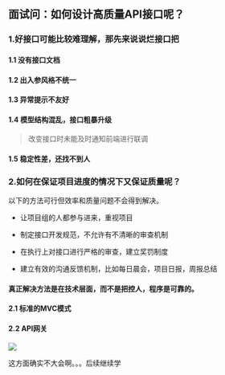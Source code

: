 ## 面试问：如何设计高质量API接口呢？

### 1.好接口可能比较难理解，那先来说说烂接口把

#### 1.1 没有接口文档

#### 1.2 出入参风格不统一

#### 1.3 异常提示不友好

#### 1.4 模型结构混乱，接口粗暴升级

> 改变接口时未能及时通知前端进行联调

#### 1.5 稳定性差，还找不到人



### 2.如何在保证项目进度的情况下又保证质量呢？

以下的方法可行但效率和质量问题不会得到解决。

- 让项目组的人都参与进来，重视项目

- 制定接口开发规范，不允许有不清晰的审查机制

- 在执行上对接口进行严格的审查，建立奖罚制度

- 建立有效的沟通反馈机制，比如每日晨会，项目日报，周报总结

#### 真正解决方法是在技术层面，而不是把控人，程序是可靠的。

#### 2.1 标准的MVC模式

#### 2.2 API网关

![](easymoneysniper\接口设计.png)

这方面确实不大会啊。。。后续继续学











